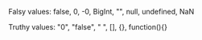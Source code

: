 Falsy values:
false, 0, -0, BigInt, "", null, undefined, NaN

Truthy values:
"0", "false", " ", [], {}, function(){}
